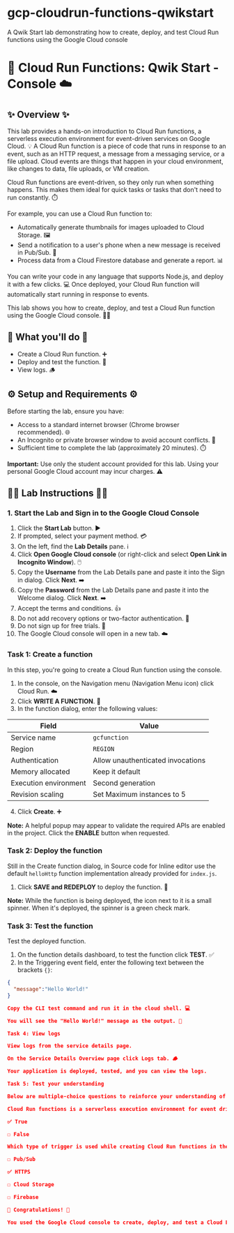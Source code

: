 # gcp-cloudrun-functions-qwikstart
A Qwik Start lab demonstrating how to create, deploy, and test Cloud Run functions using the Google Cloud console

# 🚀 Cloud Run Functions: Qwik Start - Console ☁️

## ✨ Overview ✨

This lab provides a hands-on introduction to Cloud Run functions, a serverless execution environment for event-driven services on Google Cloud. 💡 A Cloud Run function is a piece of code that runs in response to an event, such as an HTTP request, a message from a messaging service, or a file upload. Cloud events are things that happen in your cloud environment, like changes to data, file uploads, or VM creation.

Cloud Run functions are event-driven, so they only run when something happens. This makes them ideal for quick tasks or tasks that don't need to run constantly. ⏱️

For example, you can use a Cloud Run function to:

*   Automatically generate thumbnails for images uploaded to Cloud Storage. 🖼️
*   Send a notification to a user's phone when a new message is received in Pub/Sub. 📱
*   Process data from a Cloud Firestore database and generate a report. 📊

You can write your code in any language that supports Node.js, and deploy it with a few clicks. 💻 Once deployed, your Cloud Run function will automatically start running in response to events.

This lab shows you how to create, deploy, and test a Cloud Run function using the Google Cloud console. 👨‍💻

## 🎯 What you'll do 🎯

*   Create a Cloud Run function. ➕
*   Deploy and test the function. 🚀
*   View logs. 🪵

## ⚙️ Setup and Requirements ⚙️

Before starting the lab, ensure you have:

*   Access to a standard internet browser (Chrome browser recommended). 🌐
*   An Incognito or private browser window to avoid account conflicts. 👤
*   Sufficient time to complete the lab (approximately 20 minutes). ⏱️

**Important:** Use only the student account provided for this lab. Using your personal Google Cloud account may incur charges. ⚠️

## 👨‍💻 Lab Instructions 👨‍💻

### 1. Start the Lab and Sign in to the Google Cloud Console

1.  Click the **Start Lab** button. ▶️
2.  If prompted, select your payment method. 💳
3.  On the left, find the **Lab Details** pane. ℹ️
4.  Click **Open Google Cloud console** (or right-click and select **Open Link in Incognito Window**). 🖱️
5.  Copy the **Username** from the Lab Details pane and paste it into the Sign in dialog. Click **Next**. ➡️
6.  Copy the **Password** from the Lab Details pane and paste it into the Welcome dialog. Click **Next**. ➡️
7.  Accept the terms and conditions. 👍
8.  Do not add recovery options or two-factor authentication. 🚫
9.  Do not sign up for free trials. 🚫
10. The Google Cloud console will open in a new tab. ☁️

### **Task 1: Create a function**

In this step, you're going to create a Cloud Run function using the console.

1.  In the console, on the Navigation menu (Navigation Menu icon) click Cloud Run. ☁️
2.  Click **WRITE A FUNCTION**. 📝
3.  In the function dialog, enter the following values:

| Field                      | Value                         |
| -------------------------- | ----------------------------- |
| Service name               | `gcfunction`                  |
| Region                     | `REGION`                      |
| Authentication             | Allow unauthenticated invocations |
| Memory allocated           | Keep it default               |
| Execution environment      | Second generation             |
| Revision scaling           | Set Maximum instances to 5    |

4.  Click **Create**. ➕

**Note:** A helpful popup may appear to validate the required APIs are enabled in the project. Click the **ENABLE** button when requested.

### **Task 2: Deploy the function**

Still in the Create function dialog, in Source code for Inline editor use the default `helloHttp` function implementation already provided for `index.js`.

1.  Click **SAVE and REDEPLOY** to deploy the function. 💾

**Note:** While the function is being deployed, the icon next to it is a small spinner. When it's deployed, the spinner is a green check mark.

### **Task 3: Test the function**

Test the deployed function.

1.  On the function details dashboard, to test the function click **TEST**. ✅
2.  In the Triggering event field, enter the following text between the brackets `{}`:

```json
{
  "message":"Hello World!"
}

Copy the CLI test command and run it in the cloud shell. 💻

You will see the "Hello World!" message as the output. 💬

Task 4: View logs

View logs from the service details page.

On the Service Details Overview page click Logs tab. 🪵

Your application is deployed, tested, and you can view the logs.

Task 5: Test your understanding

Below are multiple-choice questions to reinforce your understanding of this lab's concepts. Answer them to the best of your abilities. 🤔

Cloud Run functions is a serverless execution environment for event driven services on Google Cloud.

✅ True

☐ False

Which type of trigger is used while creating Cloud Run functions in the lab?

☐ Pub/Sub

✅ HTTPS

☐ Cloud Storage

☐ Firebase

🎉 Congratulations! 🎉

You used the Google Cloud console to create, deploy, and test a Cloud Run function. 🏆 Keep exploring! 🚀
